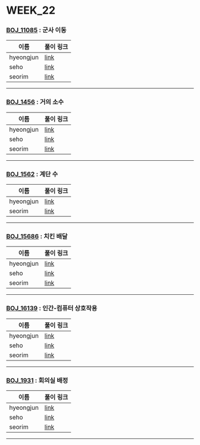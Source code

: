 # WEEK_22

### [BOJ_11085](https://boj.kr/11085) : 군사 이동

|이름|풀이 링크|
|--|--|
|hyeongjun| [link](BOJ_11085/hyeongjun.cpp)
|seho| [link](BOJ_11085/seho.py)
|seorim| [link](BOJ_11085/seorim.py)
---


### [BOJ_1456](https://boj.kr/1456) : 거의 소수

|이름|풀이 링크|
|--|--|
|hyeongjun| [link](BOJ_1456/hyeongjun.cpp)
|seho| [link](BOJ_1456/seho.py)
|seorim| [link](BOJ_1456/seorim.py)
---


### [BOJ_1562](https://boj.kr/1562) : 계단 수

|이름|풀이 링크|
|--|--|
|hyeongjun| [link](BOJ_1562/hyeongjun.cpp)
|seorim| [link](BOJ_1562/seorim.py)
---


### [BOJ_15686](https://boj.kr/15686) : 치킨 배달

|이름|풀이 링크|
|--|--|
|hyeongjun| [link](BOJ_15686/hyeongjun.cpp)
|seho| [link](BOJ_15686/seho.py)
|seorim| [link](BOJ_15686/seorim.py)
---


### [BOJ_16139](https://boj.kr/16139) : 인간-컴퓨터 상호작용

|이름|풀이 링크|
|--|--|
|hyeongjun| [link](BOJ_16139/hyeongjun.cpp)
|seho| [link](BOJ_16139/seho.py)
|seorim| [link](BOJ_16139/seorim.py)
---


### [BOJ_1931](https://boj.kr/1931) : 회의실 배정

|이름|풀이 링크|
|--|--|
|hyeongjun| [link](BOJ_1931/hyeongjun.cpp)
|seho| [link](BOJ_1931/seho.py)
|seorim| [link](BOJ_1931/seorim.py)
---
